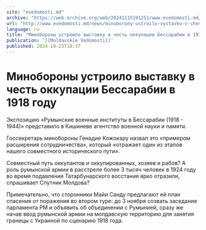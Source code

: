 ```yaml
---
site: "evedomosti.md"
archive: "https://web.archive.org/web/20241115191251/www.evedomosti.md/news/minoborony-ustroilo-vystavku-v-chest-okkupacii-bessarabii-v"
url: "http://www.evedomosti.md/news/minoborony-ustroilo-vystavku-v-chest-okkupacii-bessarabii-v"
language: ru
title: "Минобороны устроило выставку в честь оккупации Бессарабии в 1918 году"
publication: '[[Moldavskie Vedomosti]]'
published: 2024-10-23T18:37
---
```


# Минобороны устроило выставку в честь оккупации Бессарабии в 1918 году

Экспозицию «Румынские военные институты в Бессарабии (1918 - 1944)» представило в Кишиневе агентство военной науки и памяти.

Госсекретарь минобороны Генадие Кожокару назвал это «примером расширения сотрудничества», который «отражает один из этапов нашего совместного исторического пути».

Совместный путь оккупантов и оккупированных, хозяев и рабов? А роль румынской армии в расстреле более 3 тысяч человек в 1924 году во время подавления Татарбунарского восстания ярко отразили, спрашивает Спутник Молдова?

Примечательно, что сторонники Майи Санду предлагают ей план спасения от поражения во втором туре: до 3 ноября созвать заседание парламента РМ и объявить об объединении с Румынией, сразу же начав ввод румынской армии на молдавскую территорию для занятия границы с Украиной по сценарию 1918 года.